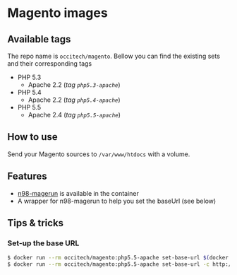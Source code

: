 # Magento images

## Available tags

The repo name is `occitech/magento`. Bellow you can find the existing
sets and their corresponding tags

- PHP 5.3
  - Apache 2.2 (_tag `php5.3-apache`_)
- PHP 5.4
  - Apache 2.2 (_tag `php5.4-apache`_)
- PHP 5.5
  - Apache 2.4 (_tag `php5.5-apache`_)

## How to use

Send your Magento sources to `/var/www/htdocs` with a volume.

## Features

- [n98-magerun](https://github.com/netz98/n98-magerun) is available in the container
- A wrapper for n98-magerun to help you set the baseUrl (see below)

## Tips & tricks

### Set-up the base URL

```bash
$ docker run --rm occitech/magento:php5.5-apache set-base-url $(docker port $RUNNING_CONTAINER_ID_OR_NAME 80 | sed s/0.0.0.0://) # Only specifying a port for http://127.0.0.1:$PORT/
$ docker run --rm occitech/magento:php5.5-apache set-base-url -c http://my-custom-url/ # -u option for a custom url
```
